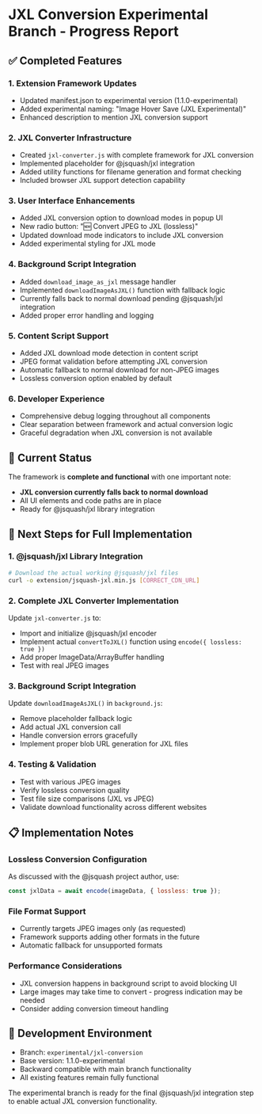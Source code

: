 # JXL Conversion Experimental Branch - Progress Report

## ✅ Completed Features

### 1. Extension Framework Updates
- Updated manifest.json to experimental version (1.1.0-experimental)
- Added experimental naming: "Image Hover Save (JXL Experimental)"
- Enhanced description to mention JXL conversion support

### 2. JXL Converter Infrastructure
- Created `jxl-converter.js` with complete framework for JXL conversion
- Implemented placeholder for @jsquash/jxl integration
- Added utility functions for filename generation and format checking
- Included browser JXL support detection capability

### 3. User Interface Enhancements
- Added JXL conversion option to download modes in popup UI
- New radio button: "🆕 Convert JPEG to JXL (lossless)"
- Updated download mode indicators to include JXL conversion
- Added experimental styling for JXL mode

### 4. Background Script Integration
- Added `download_image_as_jxl` message handler
- Implemented `downloadImageAsJXL()` function with fallback logic
- Currently falls back to normal download pending @jsquash/jxl integration
- Added proper error handling and logging

### 5. Content Script Support
- Added JXL download mode detection in content script
- JPEG format validation before attempting JXL conversion
- Automatic fallback to normal download for non-JPEG images
- Lossless conversion option enabled by default

### 6. Developer Experience
- Comprehensive debug logging throughout all components
- Clear separation between framework and actual conversion logic
- Graceful degradation when JXL conversion is not available

## 🔄 Current Status
The framework is **complete and functional** with one important note:
- **JXL conversion currently falls back to normal download**
- All UI elements and code paths are in place
- Ready for @jsquash/jxl library integration

## 🎯 Next Steps for Full Implementation

### 1. @jsquash/jxl Library Integration
```bash
# Download the actual working @jsquash/jxl files
curl -o extension/jsquash-jxl.min.js [CORRECT_CDN_URL]
```

### 2. Complete JXL Converter Implementation
Update `jxl-converter.js` to:
- Import and initialize @jsquash/jxl encoder
- Implement actual `convertToJXL()` function using `encode({ lossless: true })`
- Add proper ImageData/ArrayBuffer handling
- Test with real JPEG images

### 3. Background Script Integration
Update `downloadImageAsJXL()` in `background.js`:
- Remove placeholder fallback logic
- Add actual JXL conversion call
- Handle conversion errors gracefully
- Implement proper blob URL generation for JXL files

### 4. Testing & Validation
- Test with various JPEG images
- Verify lossless conversion quality
- Test file size comparisons (JXL vs JPEG)
- Validate download functionality across different websites

## 📋 Implementation Notes

### Lossless Conversion Configuration
As discussed with the @jsquash project author, use:
```javascript
const jxlData = await encode(imageData, { lossless: true });
```

### File Format Support
- Currently targets JPEG images only (as requested)
- Framework supports adding other formats in the future
- Automatic fallback for unsupported formats

### Performance Considerations
- JXL conversion happens in background script to avoid blocking UI
- Large images may take time to convert - progress indication may be needed
- Consider adding conversion timeout handling

## 🔧 Development Environment
- Branch: `experimental/jxl-conversion`
- Base version: 1.1.0-experimental
- Backward compatible with main branch functionality
- All existing features remain fully functional

The experimental branch is ready for the final @jsquash/jxl integration step to enable actual JXL conversion functionality.
